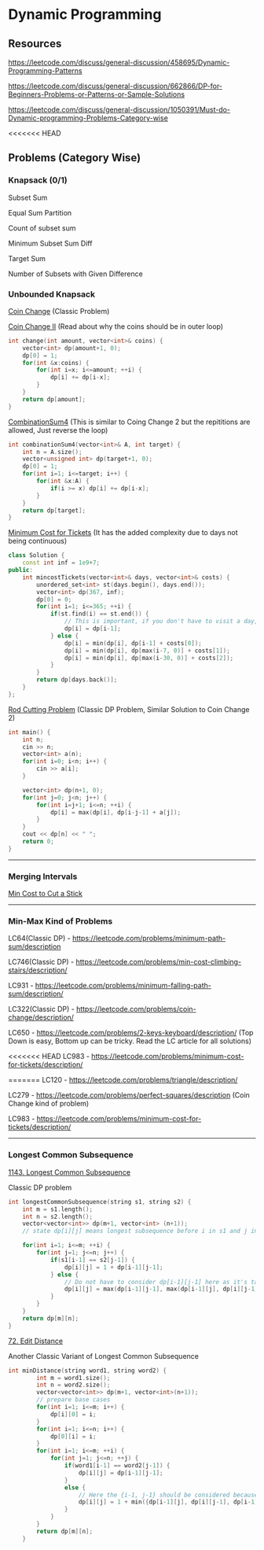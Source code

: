 # Dynamic Programming

## Resources

https://leetcode.com/discuss/general-discussion/458695/Dynamic-Programming-Patterns

https://leetcode.com/discuss/general-discussion/662866/DP-for-Beginners-Problems-or-Patterns-or-Sample-Solutions

https://leetcode.com/discuss/general-discussion/1050391/Must-do-Dynamic-programming-Problems-Category-wise


<<<<<<< HEAD

## Problems (Category Wise)

### Knapsack (0/1)

Subset Sum

Equal Sum Partition

Count of subset sum

Minimum Subset Sum Diff

Target Sum

Number of Subsets with Given Difference

### Unbounded Knapsack

[Coin Change](https://leetcode.com/problems/coin-change/) (Classic Problem)

[Coin Change II](https://leetcode.com/problems/coin-change-2/) 
(Read about why the coins should be in outer loop)

```cpp
int change(int amount, vector<int>& coins) {
    vector<int> dp(amount+1, 0);
    dp[0] = 1;
    for(int &x:coins) {
        for(int i=x; i<=amount; ++i) {
            dp[i] += dp[i-x];
        }
    }
    return dp[amount];
}
```

[CombinationSum4](https://leetcode.com/problems/combination-sum-iv/description/) 
(This is similar to Coing Change 2 but the repititions are allowed, Just reverse the loop)
```cpp
int combinationSum4(vector<int>& A, int target) {
    int n = A.size();
    vector<unsigned int> dp(target+1, 0);
    dp[0] = 1;
    for(int i=1; i<=target; i++) {
        for(int &x:A) {
            if(i >= x) dp[i] += dp[i-x];
        }
    }
    return dp[target];
}
```

[Minimum Cost for Tickets](https://leetcode.com/problems/minimum-cost-for-tickets/) 
(It has the added complexity due to days not being continuous)

```cpp
class Solution {
    const int inf = 1e9+7;
public:
    int mincostTickets(vector<int>& days, vector<int>& costs) {
        unordered_set<int> st(days.begin(), days.end());
        vector<int> dp(367, inf);
        dp[0] = 0;
        for(int i=1; i<=365; ++i) {
            if(st.find(i) == st.end()) {
                // This is important, if you don't have to visit a day, the number remains same.
                dp[i] = dp[i-1];
            } else {
                dp[i] = min(dp[i], dp[i-1] + costs[0]);
                dp[i] = min(dp[i], dp[max(i-7, 0)] + costs[1]);
                dp[i] = min(dp[i], dp[max(i-30, 0)] + costs[2]);
            }
        }
        return dp[days.back()];
    }
};
```

[Rod Cutting Problem](https://www.geeksforgeeks.org/cutting-a-rod-dp-13/) 
(Classic DP Problem, Similar Solution to Coin Change 2)
```cpp
int main() {
    int n;
    cin >> n;
    vector<int> a(n);
    for(int i=0; i<n; i++) {
        cin >> a[i];
    }

    vector<int> dp(n+1, 0);
    for(int j=0; j<n; j++) {
        for(int i=j+1; i<=n; ++i) {
            dp[i] = max(dp[i], dp[i-j-1] + a[j]);
        }
    }
    cout << dp[n] << " ";
    return 0;
}
```
____________________________

### Merging Intervals


[Min Cost to Cut a Stick](https://leetcode.com/problems/minimum-cost-to-cut-a-stick/)


__________________________

### Min-Max Kind of Problems

LC64(Classic DP) - https://leetcode.com/problems/minimum-path-sum/description

LC746(Classic DP) - https://leetcode.com/problems/min-cost-climbing-stairs/description/

LC931 - https://leetcode.com/problems/minimum-falling-path-sum/description/

LC322(Classic DP) - https://leetcode.com/problems/coin-change/description/


LC650 - https://leetcode.com/problems/2-keys-keyboard/description/  (Top Down is easy, Bottom up can be tricky. Read the LC article for all solutions)

<<<<<<< HEAD
LC983 - https://leetcode.com/problems/minimum-cost-for-tickets/description/


=======
LC120 - https://leetcode.com/problems/triangle/description/

LC279 - https://leetcode.com/problems/perfect-squares/description (Coin Change kind of problem)


LC983 - https://leetcode.com/problems/minimum-cost-for-tickets/description/


___________


### Longest Common Subsequence

[1143. Longest Common Subsequence](https://leetcode.com/problems/longest-common-subsequence/description)

Classic DP problem

```cpp
int longestCommonSubsequence(string s1, string s2) {
    int m = s1.length();
    int n = s2.length();
    vector<vector<int>> dp(m+1, vector<int> (n+1));
    // state dp[i][j] means longest subsequence before i in s1 and j in s2;

    for(int i=1; i<=m; ++i) {
        for(int j=1; j<=n; j++) {
            if(s1[i-1] == s2[j-1]) {
                dp[i][j] = 1 + dp[i-1][j-1];
            } else {
                // Do not have to consider dp[i-1][j-1] here as it's taken in account.
                dp[i][j] = max(dp[i-1][j-1], max(dp[i-1][j], dp[i][j-1]));
            }
        }
    }
    return dp[m][n];
}
```

[72. Edit Distance](https://leetcode.com/problems/edit-distance/description/)

Another Classic Variant of Longest Common Subsequence

```cpp
int minDistance(string word1, string word2) {
        int m = word1.size();
        int n = word2.size();
        vector<vector<int>> dp(m+1, vector<int>(n+1));
        // prepare base cases
        for(int i=1; i<=m; i++) {
            dp[i][0] = i;
        }
        for(int i=1; i<=n; i++) {
            dp[0][i] = i;
        }
        for(int i=1; i<=m; ++i) {
            for(int j=1; j<=n; ++j) {
                if(word1[i-1] == word2[j-1]) {
                    dp[i][j] = dp[i-1][j-1];
                }
                else {
                    // Here the {i-1, j-1} should be considered because of replace action.
                    dp[i][j] = 1 + min({dp[i-1][j], dp[i][j-1], dp[i-1][j-1]});
                }
            }
        }
        return dp[m][n];
    }
```
